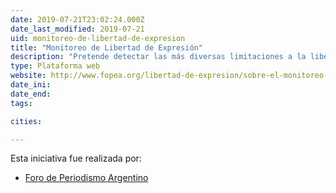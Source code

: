 ```yaml
---
date: 2019-07-21T23:02:24.000Z
date_last_modified: 2019-07-21
uid: monitoreo-de-libertad-de-expresion
title: "Monitoreo de Libertad de Expresión"
description: "Pretende detectar las más diversas limitaciones a la libertad de expresión, desde las directas y evidentes (agresiones físicas, amenazas, etc.) así como las más sutiles."
type: Plataforma web
website: http://www.fopea.org/libertad-de-expresion/sobre-el-monitoreo-de-lde/
date_ini: 
date_end: 
tags:

cities: 

---
```


Esta iniciativa fue realizada por:

- [Foro de Periodismo Argentino](/organizaciones/foro-de-periodismo-argentino)
